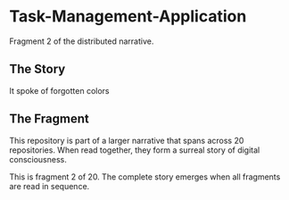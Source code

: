# Task-Management-Application

Fragment 2 of the distributed narrative.

## The Story

It spoke of forgotten colors

## The Fragment

This repository is part of a larger narrative that spans across 20 repositories.
When read together, they form a surreal story of digital consciousness.

This is fragment 2 of 20. The complete story emerges when all fragments are read in sequence.
<!-- Fragment 2 whispers: 1 -->

<!-- Fragment 2 whispers: 2 -->

<!-- Fragment 2 whispers: 3 -->

<!-- Fragment 2 whispers: 4 -->

<!-- Fragment 2 whispers: 6 -->

<!-- Fragment 2 whispers: 8 -->

<!-- Fragment 2 whispers: 9 -->

<!-- Fragment 2 whispers: 11 -->

<!-- Fragment 2 whispers: 12 -->

<!-- Fragment 2 whispers: 13 -->

<!-- Fragment 2 whispers: 16 -->

<!-- Fragment 2 whispers: 17 -->

<!-- Fragment 2 whispers: 18 -->

